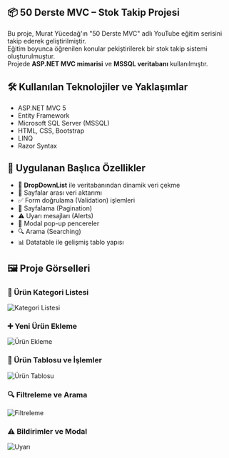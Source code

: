 ## 📦 50 Derste MVC – Stok Takip Projesi

Bu proje, Murat Yücedağ'ın "50 Derste MVC" adlı YouTube eğitim serisini takip ederek geliştirilmiştir.  
Eğitim boyunca öğrenilen konular pekiştirilerek bir stok takip sistemi oluşturulmuştur.  
Projede **ASP.NET MVC mimarisi** ve **MSSQL veritabanı** kullanılmıştır.


## 🛠️ Kullanılan Teknolojiler ve Yaklaşımlar

- ASP.NET MVC 5  
- Entity Framework  
- Microsoft SQL Server (MSSQL)  
- HTML, CSS, Bootstrap  
- LINQ  
- Razor Syntax  

## 🚀 Uygulanan Başlıca Özellikler

- 🔽 **DropDownList** ile veritabanından dinamik veri çekme  
- 📄 Sayfalar arası veri aktarımı  
- ✅ Form doğrulama (Validation) işlemleri  
- 📑 Sayfalama (Pagination)  
- ⚠️ Uyarı mesajları (Alerts)  
- 💬 Modal pop-up pencereler  
- 🔍 Arama (Searching)  
- 📊 Datatable ile gelişmiş tablo yapısı

## 🖼️ Proje Görselleri

### 📌 Ürün Kategori Listesi  
![Kategori Listesi](https://github.com/user-attachments/assets/685f5cb6-e080-4867-b0b8-03f4e803d61d)

### ➕ Yeni Ürün Ekleme  
![Ürün Ekleme](https://github.com/user-attachments/assets/4ec0bb4e-8f88-402f-a9df-f34972cf4d16)

### 🧾 Ürün Tablosu ve İşlemler  
![Ürün Tablosu](https://github.com/user-attachments/assets/1ac3ab25-efca-4527-bc18-d6ca8cf8f59b)

### 🔍 Filtreleme ve Arama  
![Filtreleme](https://github.com/user-attachments/assets/8dc78e9a-75ed-45ec-97e2-ffe4e057410a)

### ⚠️ Bildirimler ve Modal  
![Uyarı](https://github.com/user-attachments/assets/4ec5020b-6221-471a-8cda-9b289b1955d4)
